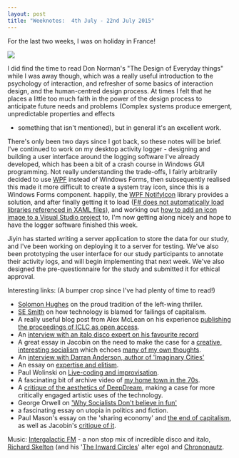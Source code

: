 ```yaml
---
layout: post
title: "Weeknotes:  4th July - 22nd July 2015"
---
```


For the last two weeks, I was on holiday in France!

![](https://igcdn-photos-b-a.akamaihd.net/hphotos-ak-xaf1/t51.2885-15/11352288_950985818276449_748165880_n.jpg)

I did find the time to read Don Norman's "The Design of Everyday things" while
I was away though, which was a really useful introduction to the psychology of
interaction, and refresher of some basics of interaction design, and the
human-centred design process. At times I felt that he places a little too much
faith in the power of the design process to anticipate future needs and problems
(Complex systems produce emergent, unpredictable properties and effects
- something that isn't mentioned), but in general it's an excellent work.

There's only been two days since I got back, so these notes will be brief.
 I've continued to work on my desktop activity logger -
designing and building a user interface around the logging software I've
already developed, which has been a bit of a crash course in Windows GUI
programming. Not really understanding the trade-offs, I fairly arbitrarily
decided to use
[WPF](https://msdn.microsoft.com/en-us/library/ms754130(v=vs.110).aspx) instead
of Windows Forms, then subsequently realised this made it more difficult to
create a system tray icon, since this is a Windows Forms component. happily, the
[WPF NotifyIcon](http://www.hardcodet.net/wpf-notifyicon) library provides
a solution, and after finally getting it to load ([F# does not automatically load
libraries referenced in XAML files](https://github.com/fsprojects/FSharpx.Extras/issues/159)), and working out [how to add an icon
image to a Visual Studio project](http://stackoverflow.com/questions/278943/in-wpf-how-do-i-specify-the-path-to-a-file-nested-in-a-directory-using-xaml) to, I'm now getting along nicely and hope to have the logger software finished this week.

Jiyin has started writing a server application to store the data for our study,
and I've been working on deploying it to a server for testing. We've also been prototyping
the user interface for our study participants to annotate their activity logs,
and will begin implementing that next week. We've also designed the
pre-questionnaire for the study and submitted it for ethical approval.

Interesting links: (A bumper crop since I've had plenty of time to read!)

 - [Solomon Hughes](http://www.morningstaronline.co.uk/a-f9c2-Crime-against-left-wing-thrillers#.Va5xTBNVhBe) on the proud tradition of the left-wing thriller.
 - [SE Smith](http://www.theguardian.com/commentisfree/2015/jul/06/blame-technology-capitalism-smartphones) on how technology is blamed for failings of capitalism.
 - A really useful blog post from Alex McLean on his experience [publishing the
   proceedings of ICLC as open access](http://yaxu.org/how-to-publish-open-access-conference-proceedings/).
 - An [interview with an italo disco expert on his favourite record](http://www.electronicbeats.net/rewind-an-expert-on-how-italo-disco-became-cool-again/)
 - A great essay in Jacobin on the need to make the case for a [creative,
   interesting socialism](https://www.jacobinmag.com/2015/07/russian-revolution-art-vonnegut-equality/) which echoes [many of my own thoughts](http://blog.timcowlishaw.co.uk/2015/06/15/our-politics-is-utopian-or-it-is-nothing/).
 - An [interview with Darran Anderson, author of 'Imaginary Cities'](http://www.citymetric.com/skylines/interview-darran-anderson-author-imaginary-cities-architecture-power-jetsons-1238)
 - An essay on [expertise and elitism](http://thefederalist.com/2014/01/17/the-death-of-expertise/).
 - Paul Wolinski on [Live-coding and improvisation](http://www.paulwolinski.co.uk/?p=357).
 - A fascinating bit of archive video of [my home town in the 70s](http://player.bfi.org.uk/film/watch-welcome-to-redhill-the-jewel-of-the-south-1975/#.VZ2FtzQrE-o.facebook).
 - A [critique of the aesthetics of DeepDream](http://jtnimoy.com/blogs/projects/50616707-deepdream-avoiding-kitsch), making a case for more critically engaged artistic uses of the technology.
 - George Orwell on ['Why Socialists Don't believe in
   fun'](http://orwell.ru/library/articles/socialists/english/e_fun)
- a fascinating essay on utopia in politics and fiction.
 - Paul Mason's essay on the 'sharing economy' and [the end of capitalism](http://www.theguardian.com/books/2015/jul/17/postcapitalism-end-of-capitalism-begun), as well as Jacobin's [critique of it](https://www.jacobinmag.com/2015/07/mason-guardian-capitalism-new-economy-post-work/).

Music: [Intergalactic FM](https://intergalacticfm.com/) - a non stop mix of incredible disco and italo, [Richard Skelton](https://open.spotify.com/album/4m6zYEEfGTMEF9hQls3ZBj) (and his '[The Inward Circles](https://theinwardcircles.bandcamp.com/album/belated-movements-for-an-unsanctioned-exhumation-august-1st-1984)' alter ego) and [Chrononautz](http://thequietus.com/articles/18314-chrononautz-noments-stream).

